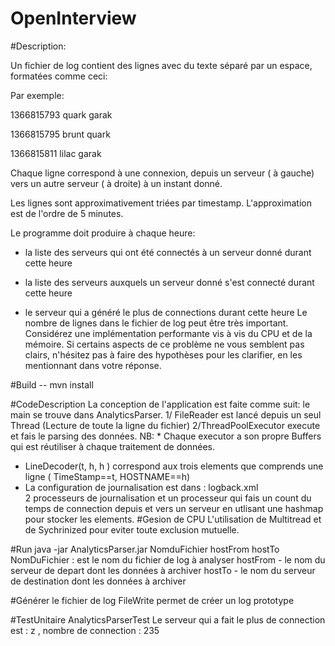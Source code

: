 OpenInterview
=========
#Description: 

Un fichier de log contient des lignes avec du texte séparé par un espace, formatées comme ceci:


<timestamp unix> <hostname> <hostname>
 
Par exemple:
 

1366815793 quark garak

1366815795 brunt quark

1366815811 lilac garak

Chaque ligne correspond à une connexion, depuis un serveur (<hostname> à gauche) vers un autre serveur (<hostname> à droite) à un instant donné. 

Les lignes sont approximativement triées par timestamp. L'approximation est de l'ordre de 5 minutes.

Le programme doit produire à chaque heure:

* la liste des serveurs qui ont été connectés à un serveur donné durant cette heure

* la liste des serveurs auxquels un serveur donné s'est connecté durant cette heure

* le serveur qui a généré le plus de connections durant cette heure
Le nombre de lignes dans le fichier de log peut être très important. Considérez une implémentation performante vis à vis du CPU et de la mémoire. 
Si certains aspects de ce problème ne vous semblent pas clairs, n'hésitez pas à faire des hypothèses pour les clarifier, en les mentionnant dans votre réponse. 

 
#Build -- mvn install

#CodeDescription
La conception de l'application est faite comme suit: 
le main se trouve dans AnalyticsParser.
1/ FileReader est lancé depuis un seul Thread (Lecture de toute la ligne du fichier)
2/ThreadPoolExecutor execute et fais le  parsing des données. 
NB: * Chaque  executor a son propre Buffers qui est réutiliser à chaque traitement de données.
* LineDecoder(t, h, h ) correspond aux trois elements que comprends une ligne ( TimeStamp==t, HOSTNAME==h)
* La configuration de journalisation est dans : logback.xml  
2 processeurs de journalisation et un processeur qui fais un count du temps de connection depuis et vers un serveur en utlisant une hashmap pour stocker les elements.
#Gesion de CPU
L'utilisation de Multitread et de Sychrinized pour eviter toute exclusion mutuelle.

#Run
java -jar AnalyticsParser.jar NomduFichier  hostFrom hostTo
NomDuFichier : est le nom du fichier de log à analyser
hostFrom - le nom du serveur de depart dont les données à archiver 
hostTo - le nom du serveur de destination dont les données à archiver

#Générer le fichier de log
FileWrite permet de créer un log prototype

#TestUnitaire 
AnalyticsParserTest 
Le serveur qui a fait le plus de connection est  : z , nombre de connection : 235



